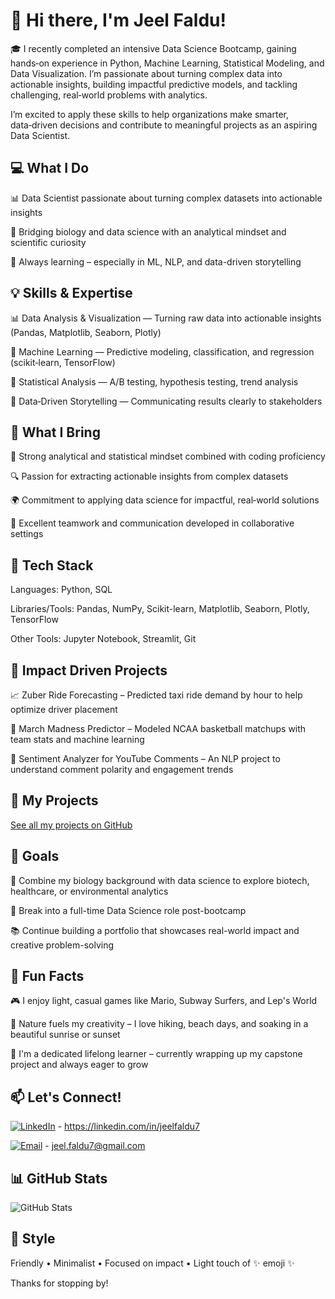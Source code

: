 # 👋 Hi there, I'm Jeel Faldu!

🎓 I recently completed an intensive Data Science Bootcamp, gaining hands‑on experience in Python, Machine Learning, Statistical Modeling, and Data Visualization. I’m passionate about turning complex data into actionable insights, building impactful predictive models, and tackling challenging, real‑world problems with analytics.

  I’m excited to apply these skills to help organizations make smarter, data‑driven decisions and contribute to meaningful projects as an aspiring Data Scientist.

## 💻 What I Do

📊 Data Scientist passionate about turning complex datasets into actionable insights

🧪 Bridging biology and data science with an analytical mindset and scientific curiosity

🌱 Always learning – especially in ML, NLP, and data-driven storytelling

## 💡 Skills & Expertise

📊 Data Analysis & Visualization — Turning raw data into actionable insights (Pandas, Matplotlib, Seaborn, Plotly)

🤖 Machine Learning — Predictive modeling, classification, and regression (scikit‑learn, TensorFlow)

🧮 Statistical Analysis — A/B testing, hypothesis testing, trend analysis

💬 Data‑Driven Storytelling — Communicating results clearly to stakeholders

## 💼 What I Bring
🧠 Strong analytical and statistical mindset combined with coding proficiency

🔍 Passion for extracting actionable insights from complex datasets

🌍 Commitment to applying data science for impactful, real‑world solutions

👥 Excellent teamwork and communication developed in collaborative settings

## 🔧 Tech Stack

Languages: Python, SQL

Libraries/Tools: Pandas, NumPy, Scikit-learn, Matplotlib, Seaborn, Plotly, TensorFlow

Other Tools: Jupyter Notebook, Streamlit, Git

## 🚀 Impact Driven Projects

📈 Zuber Ride Forecasting – Predicted taxi ride demand by hour to help optimize driver placement 

🏀 March Madness Predictor – Modeled NCAA basketball matchups with team stats and machine learning 

🤖 Sentiment Analyzer for YouTube Comments – An NLP project to understand comment polarity and engagement trends

## 📂 My Projects

[See all my projects on GitHub](https://github.com/jeelfaldu7?tab=repositories)

## 🎯 Goals

🔬 Combine my biology background with data science to explore biotech, healthcare, or environmental analytics

🧠 Break into a full-time Data Science role post-bootcamp

📚 Continue building a portfolio that showcases real-world impact and creative problem-solving

## 🌟 Fun Facts

🎮 I enjoy light, casual games like Mario, Subway Surfers, and Lep's World

🌄 Nature fuels my creativity – I love hiking, beach days, and soaking in a beautiful sunrise or sunset

📘 I'm a dedicated lifelong learner – currently wrapping up my capstone project and always eager to grow

## 📫 Let's Connect!

[![LinkedIn](https://img.shields.io/badge/LinkedIn-blue?logo=linkedin&logoColor=white)](https://linkedin.com/in/jeelfaldu7) - https://linkedin.com/in/jeelfaldu7

[![Email](https://img.shields.io/badge/Email-D14836?logo=gmail&logoColor=white)](mailto:jeel.faldu7@gmail.com) - jeel.faldu7@gmail.com

## 📊 GitHub Stats

![GitHub Stats](https://github-readme-stats.vercel.app/api?username=jeelfaldu7&show_icons=true&theme=default&cache_seconds=0)

## 🎨 Style

Friendly • Minimalist • Focused on impact • Light touch of ✨ emoji ✨

Thanks for stopping by!


